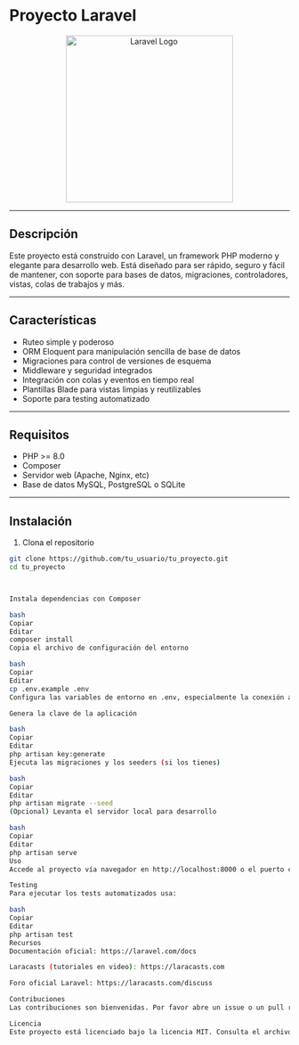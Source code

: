 # Proyecto Laravel

<p align="center">
  <a href="https://laravel.com" target="_blank">
    <img src="https://raw.githubusercontent.com/laravel/art/master/logo-lockup/5%20SVG/2%20CMYK/1%20Full%20Color/laravel-logolockup-cmyk-red.svg" width="300" alt="Laravel Logo">
  </a>
</p>

---

## Descripción

Este proyecto está construido con Laravel, un framework PHP moderno y elegante para desarrollo web. Está diseñado para ser rápido, seguro y fácil de mantener, con soporte para bases de datos, migraciones, controladores, vistas, colas de trabajos y más.

---

## Características

- Ruteo simple y poderoso
- ORM Eloquent para manipulación sencilla de base de datos
- Migraciones para control de versiones de esquema
- Middleware y seguridad integrados
- Integración con colas y eventos en tiempo real
- Plantillas Blade para vistas limpias y reutilizables
- Soporte para testing automatizado

---

## Requisitos

- PHP >= 8.0
- Composer
- Servidor web (Apache, Nginx, etc)
- Base de datos MySQL, PostgreSQL o SQLite

---

## Instalación

1. Clona el repositorio

```bash
git clone https://github.com/tu_usuario/tu_proyecto.git
cd tu_proyecto



Instala dependencias con Composer

bash
Copiar
Editar
composer install
Copia el archivo de configuración del entorno

bash
Copiar
Editar
cp .env.example .env
Configura las variables de entorno en .env, especialmente la conexión a la base de datos

Genera la clave de la aplicación

bash
Copiar
Editar
php artisan key:generate
Ejecuta las migraciones y los seeders (si los tienes)

bash
Copiar
Editar
php artisan migrate --seed
(Opcional) Levanta el servidor local para desarrollo

bash
Copiar
Editar
php artisan serve
Uso
Accede al proyecto vía navegador en http://localhost:8000 o el puerto configurado.

Testing
Para ejecutar los tests automatizados usa:

bash
Copiar
Editar
php artisan test
Recursos
Documentación oficial: https://laravel.com/docs

Laracasts (tutoriales en video): https://laracasts.com

Foro oficial Laravel: https://laracasts.com/discuss

Contribuciones
Las contribuciones son bienvenidas. Por favor abre un issue o un pull request para sugerir mejoras o reportar bugs.

Licencia
Este proyecto está licenciado bajo la licencia MIT. Consulta el archivo LICENSE para más detalles.

